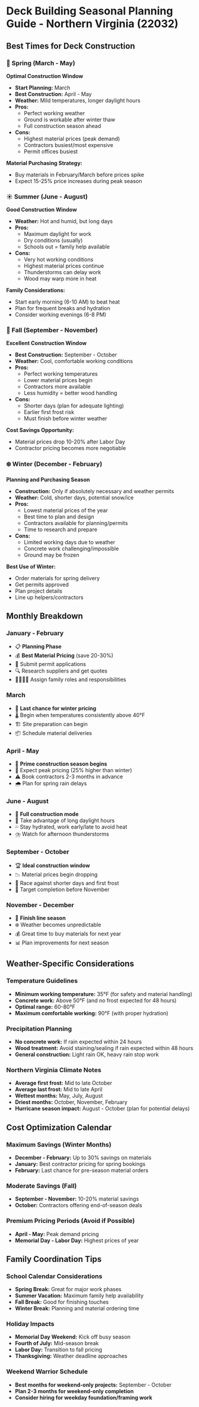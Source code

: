 # Deck Building Seasonal Planning Guide - Northern Virginia (22032)

## Best Times for Deck Construction

### 🌸 Spring (March - May)
**Optimal Construction Window**
- **Start Planning:** March
- **Best Construction:** April - May
- **Weather:** Mild temperatures, longer daylight hours
- **Pros:**
  - Perfect working weather
  - Ground is workable after winter thaw
  - Full construction season ahead
- **Cons:**
  - Highest material prices (peak demand)
  - Contractors busiest/most expensive
  - Permit offices busiest

**Material Purchasing Strategy:**
- Buy materials in February/March before prices spike
- Expect 15-25% price increases during peak season

### ☀️ Summer (June - August)
**Good Construction Window**
- **Weather:** Hot and humid, but long days
- **Pros:**
  - Maximum daylight for work
  - Dry conditions (usually)
  - Schools out = family help available
- **Cons:**
  - Very hot working conditions
  - Highest material prices continue
  - Thunderstorms can delay work
  - Wood may warp more in heat

**Family Considerations:**
- Start early morning (6-10 AM) to beat heat
- Plan for frequent breaks and hydration
- Consider working evenings (6-8 PM)

### 🍂 Fall (September - November)
**Excellent Construction Window**
- **Best Construction:** September - October
- **Weather:** Cool, comfortable working conditions
- **Pros:**
  - Perfect working temperatures
  - Lower material prices begin
  - Contractors more available
  - Less humidity = better wood handling
- **Cons:**
  - Shorter days (plan for adequate lighting)
  - Earlier first frost risk
  - Must finish before winter weather

**Cost Savings Opportunity:**
- Material prices drop 10-20% after Labor Day
- Contractor pricing becomes more negotiable

### ❄️ Winter (December - February)
**Planning and Purchasing Season**
- **Construction:** Only if absolutely necessary and weather permits
- **Weather:** Cold, shorter days, potential snow/ice
- **Pros:**
  - Lowest material prices of the year
  - Best time to plan and design
  - Contractors available for planning/permits
  - Time to research and prepare
- **Cons:**
  - Limited working days due to weather
  - Concrete work challenging/impossible
  - Ground may be frozen

**Best Use of Winter:**
- Order materials for spring delivery
- Get permits approved
- Plan project details
- Line up helpers/contractors

## Monthly Breakdown

### January - February
- 📋 **Planning Phase**
- 💰 **Best Material Pricing** (save 20-30%)
- 📝 Submit permit applications
- 🔍 Research suppliers and get quotes
- 👨‍👩‍👧‍👦 Assign family roles and responsibilities

### March
- 🛒 **Last chance for winter pricing**
- 🌡️ Begin when temperatures consistently above 40°F
- 🏗️ Site preparation can begin
- 📦 Schedule material deliveries

### April - May
- 🚧 **Prime construction season begins**
- 💸 Expect peak pricing (25% higher than winter)
- ⚠️ Book contractors 2-3 months in advance
- 🌧️ Plan for spring rain delays

### June - August
- 🔨 **Full construction mode**
- 🌅 Take advantage of long daylight hours
- 💦 Stay hydrated, work early/late to avoid heat
- ⛈️ Watch for afternoon thunderstorms

### September - October
- 🏆 **Ideal construction window**
- 📉 Material prices begin dropping
- 🍂 Race against shorter days and first frost
- 🎯 Target completion before November

### November - December
- 🏁 **Finish line season**
- ❄️ Weather becomes unpredictable
- 💰 Great time to buy materials for next year
- 📊 Plan improvements for next season

## Weather-Specific Considerations

### Temperature Guidelines
- **Minimum working temperature:** 35°F (for safety and material handling)
- **Concrete work:** Above 50°F (and no frost expected for 48 hours)
- **Optimal range:** 60-80°F
- **Maximum comfortable working:** 90°F (with proper hydration)

### Precipitation Planning
- **No concrete work:** If rain expected within 24 hours
- **Wood treatment:** Avoid staining/sealing if rain expected within 48 hours
- **General construction:** Light rain OK, heavy rain stop work

### Northern Virginia Climate Notes
- **Average first frost:** Mid to late October
- **Average last frost:** Mid to late April
- **Wettest months:** May, July, August
- **Driest months:** October, November, February
- **Hurricane season impact:** August - October (plan for potential delays)

## Cost Optimization Calendar

### Maximum Savings (Winter Months)
- **December - February:** Up to 30% savings on materials
- **January:** Best contractor pricing for spring bookings
- **February:** Last chance for pre-season material orders

### Moderate Savings (Fall)
- **September - November:** 10-20% material savings
- **October:** Contractors offering end-of-season deals

### Premium Pricing Periods (Avoid if Possible)
- **April - May:** Peak demand pricing
- **Memorial Day - Labor Day:** Highest prices of year

## Family Coordination Tips

### School Calendar Considerations
- **Spring Break:** Great for major work phases
- **Summer Vacation:** Maximum family help availability
- **Fall Break:** Good for finishing touches
- **Winter Break:** Planning and material ordering time

### Holiday Impacts
- **Memorial Day Weekend:** Kick off busy season
- **Fourth of July:** Mid-season break
- **Labor Day:** Transition to fall pricing
- **Thanksgiving:** Weather deadline approaches

### Weekend Warrior Schedule
- **Best months for weekend-only projects:** September - October
- **Plan 2-3 months for weekend-only completion**
- **Consider hiring for weekday foundation/framing work**